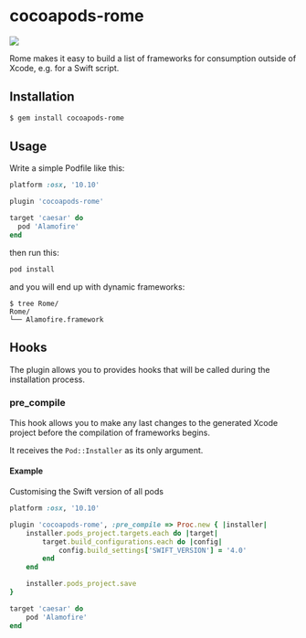 # cocoapods-rome

![](yolo.jpg)

Rome makes it easy to build a list of frameworks for consumption outside of
Xcode, e.g. for a Swift script.

## Installation

```bash
$ gem install cocoapods-rome
```

## Usage

Write a simple Podfile like this:

```ruby
platform :osx, '10.10'

plugin 'cocoapods-rome'

target 'caesar' do
  pod 'Alamofire'
end
```

then run this:

```bash
pod install
```

and you will end up with dynamic frameworks:

```
$ tree Rome/
Rome/
└── Alamofire.framework
```

## Hooks

The plugin allows you to provides hooks that will be called during the installation process.

### pre_compile

This hook allows you to make any last changes to the generated Xcode project before the compilation of frameworks begins.

It receives the `Pod::Installer` as its only argument.

#### Example

Customising the Swift version of all pods

```ruby
platform :osx, '10.10'

plugin 'cocoapods-rome', :pre_compile => Proc.new { |installer|
    installer.pods_project.targets.each do |target|
        target.build_configurations.each do |config|
            config.build_settings['SWIFT_VERSION'] = '4.0'
        end
    end

    installer.pods_project.save
}

target 'caesar' do
    pod 'Alamofire'
end
```
